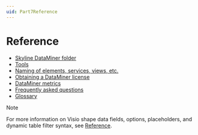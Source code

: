 ```yaml
---
uid: Part7Reference
---
```


# Reference

- [Skyline DataMiner folder](xref:SkylineDataminerFolder#skyline-dataminer-folder)
- [Tools](xref:DataminerTools#tools)
- [Naming of elements, services, views, etc.](xref:NamingConventions#naming-of-elements-services-views-etc)
- [Obtaining a DataMiner license](xref:DataminerLicenses#obtaining-a-dataminer-license)
- [DataMiner metrics](xref:dataminer_metrics)
- [Frequently asked questions](xref:faq)
- [Glossary](xref:glossary)

> [!NOTE]
> For more information on Visio shape data fields, options, placeholders, and dynamic table filter syntax, see [Reference](xref:Reference).
